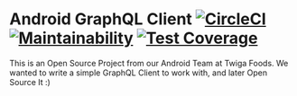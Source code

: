 # Android GraphQL Client [![CircleCI](https://circleci.com/gh/AndroidStudyOpenSource/graphqlclient-android/tree/master.svg?style=shield)](https://circleci.com/gh/AndroidStudyOpenSource/graphqlclient-android/tree/master) [![Maintainability](https://api.codeclimate.com/v1/badges/97e8f7502fcd8052d1e3/maintainability)](https://codeclimate.com/github/AndroidStudyOpenSource/graphqlclient-android/maintainability)  [![Test Coverage](https://api.codeclimate.com/v1/badges/97e8f7502fcd8052d1e3/test_coverage)](https://codeclimate.com/github/AndroidStudyOpenSource/graphqlclient-android/test_coverage)
This is an Open Source Project from our Android Team at Twiga Foods. We wanted to write a simple GraphQL Client to work with, and later Open Source It :)
